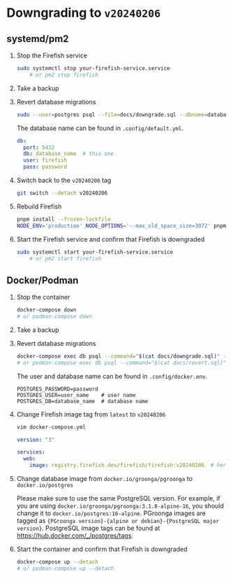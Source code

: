 # Downgrading to `v20240206`

## systemd/pm2

1. Stop the Firefish service
    ```sh
    sudo systemctl stop your-firefish-service.service
		# or pm2 stop firefish
    ```
1. Take a backup
1. Revert database migrations
    ```sh
    sudo --user=postgres psql --file=docs/downgrade.sql --dbname=database_name
    ```

    The database name can be found in `.config/default.yml`.
    ```yaml
    db:
      port: 5432
      db: database_name  # this one
      user: firefish
      pass: password
    ```
1. Switch back to the `v20240206` tag
    ```sh
    git switch --detach v20240206
    ```
1. Rebuild Firefish
    ```sh
    pnpm install --frozen-lockfile
    NODE_ENV='production' NODE_OPTIONS='--max_old_space_size=3072' pnpm run rebuild
    ```
1. Start the Firefish service and confirm that Firefish is downgraded
    ```sh
    sudo systemctl start your-firefish-service.service
		# or pm2 start firefish
    ```

## Docker/Podman

1. Stop the container
    ```sh
    docker-compose down
    # or podman-compose down
    ```
1. Take a backup
1. Revert database migrations
    ```sh
    docker-compose exec db psql --command="$(cat docs/downgrade.sql)" --user=user_name --dbname=database_name
    # or podman-compose exec db psql --command="$(cat docs/revert.sql)" --user=user_name --dbname=database_name
    ```

    The user and database name can be found in `.config/docker.env`.
    ```env
    POSTGRES_PASSWORD=password
    POSTGRES_USER=user_name    # user name
    POSTGRES_DB=database_name  # database name
    ```
1. Change Firefish image tag from `latest` to `v20240206`
    ```sh
    vim docker-compose.yml
    ```

    ```yaml
    version: "3"

    services:
      web:
        image: registry.firefish.dev/firefish/firefish:v20240206  # here
    ```
1. Change database image from `docker.io/groonga/pgroonga` to `docker.io/postgres`

    Please make sure to use the same PostgreSQL version. For example, if you are using `docker.io/groonga/pgroonga:3.1.8-alpine-16`, you should change it to `docker.io/postgres:16-alpine`. PGroonga images are tagged as `{PGroonga version}-{alpine or debian}-{PostgreSQL major version}`. PostgreSQL image tags can be found at <https://hub.docker.com/_/postgres/tags>.
1. Start the container and confirm that Firefish is downgraded
    ```sh
    docker-compose up --detach
    # or podman-compose up --detach
    ```
